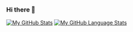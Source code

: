 ### Hi there 👋

[![My GitHub Stats](https://github-readme-stats.vercel.app/api/?username=LukasBaginski&count_private=true&theme=tokyonight&showicons=true)]()
[![My GitHub Language Stats](https://github-readme-stats.vercel.app/api/top-langs/?username=LukasBaginski&langs_count=5&theme=tokyonight)]()

<!--
**LukasBaginski/LukasBaginski** is a ✨ _special_ ✨ repository because its `README.md` (this file) appears on your GitHub profile.

Here are some ideas to get you started:

- 🔭 I’m currently working on ...
- 🌱 I’m currently learning ...
- 👯 I’m looking to collaborate on ...
- 🤔 I’m looking for help with ...
- 💬 Ask me about ...
- 📫 How to reach me: ...
- 😄 Pronouns: ...
- ⚡ Fun fact: ...
-->
